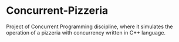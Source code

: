 # Concurrent-Pizzeria
Project of Concurrent Programming discipline, where it simulates the operation of a pizzeria with concurrency written in C++ language.
